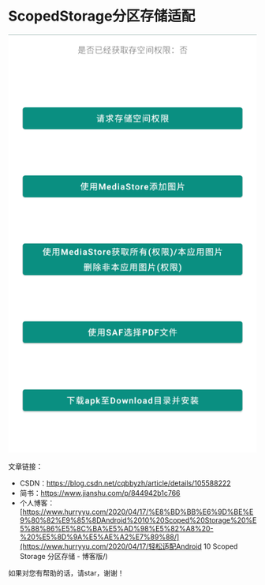 # ScopedStorage分区存储适配

![image-20200417210632354](assets/image-20200417210632354.png)

文章链接：

- CSDN：https://blog.csdn.net/cqbbyzh/article/details/105588222
- 简书：https://www.jianshu.com/p/844942b1c766
- 个人博客：[https://www.hurryyu.com/2020/04/17/%E8%BD%BB%E6%9D%BE%E9%80%82%E9%85%8DAndroid%2010%20Scoped%20Storage%20%E5%88%86%E5%8C%BA%E5%AD%98%E5%82%A8%20-%20%E5%8D%9A%E5%AE%A2%E7%89%88/](https://www.hurryyu.com/2020/04/17/轻松适配Android 10 Scoped Storage 分区存储 - 博客版/)

如果对您有帮助的话，请star，谢谢！